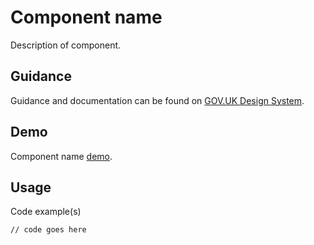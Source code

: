 # Component name

Description of component.

## Guidance

Guidance and documentation can be found on [GOV.UK Design System](linkgoeshere).

## Demo

Component name [demo](linkgoeshere).

## Usage

Code example(s)

```
// code goes here
```


<!--
## Installation

```
npm install --save @govuk-frontend/component-name
```
-->
